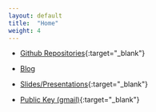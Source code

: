 ```yaml
---
layout: default
title:  "Home"
weight: 4
---
```


* [Github Repositories](https://github.com/samueljohnson/){:target="_blank"}

* [Blog](https://samueljohnson.github.io/blog)

* [Slides/Presentations](https://docs.google.com/folderview?id=0Byuyn2ZpRQybNlFEUnhDSFh2Mzg){:target="_blank"}

* [Public Key (gmail)](https://samueljohnson.github.com/assets/Public.asc){:target="_blank"}
